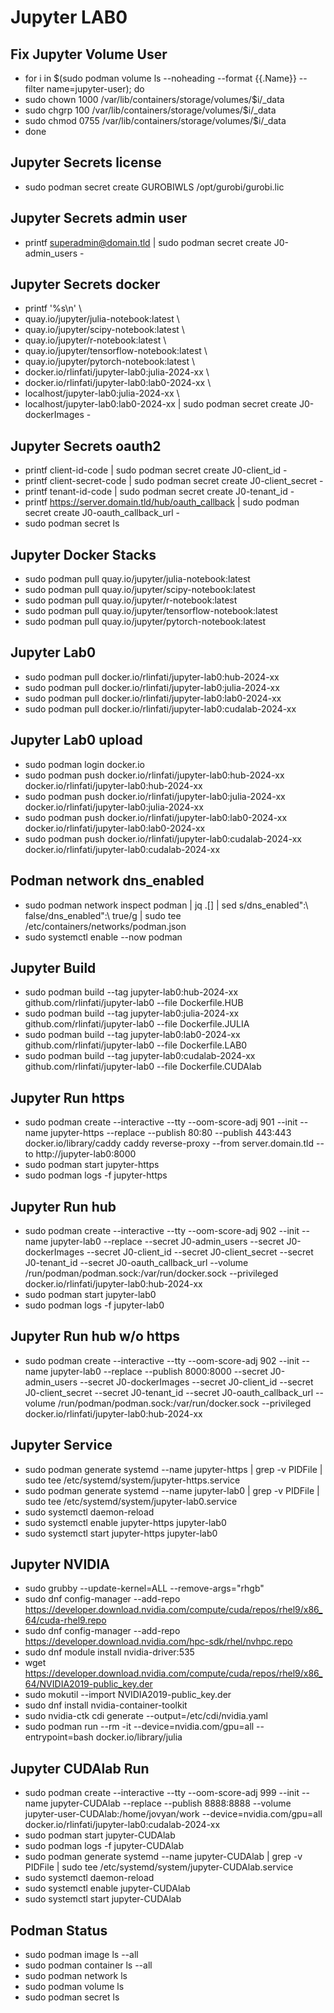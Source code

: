 # Jupyter LAB0

## Fix Jupyter Volume User
- for i in $(sudo podman volume ls --noheading --format {{.Name}} --filter name=jupyter-user); do
- sudo chown 1000  /var/lib/containers/storage/volumes/$i/_data
- sudo chgrp  100 /var/lib/containers/storage/volumes/$i/_data
- sudo chmod 0755  /var/lib/containers/storage/volumes/$i/_data
- done

## Jupyter Secrets license
- sudo podman secret create GUROBIWLS /opt/gurobi/gurobi.lic
## Jupyter Secrets admin user
- printf superadmin@domain.tld | sudo podman secret create J0-admin_users -
## Jupyter Secrets docker
- printf '%s\n' \
- quay.io/jupyter/julia-notebook:latest \
- quay.io/jupyter/scipy-notebook:latest \
- quay.io/jupyter/r-notebook:latest \
- quay.io/jupyter/tensorflow-notebook:latest \
- quay.io/jupyter/pytorch-notebook:latest \
- docker.io/rlinfati/jupyter-lab0:julia-2024-xx \
- docker.io/rlinfati/jupyter-lab0:lab0-2024-xx \
- localhost/jupyter-lab0:julia-2024-xx \
- localhost/jupyter-lab0:lab0-2024-xx | sudo podman secret create J0-dockerImages -
## Jupyter Secrets oauth2
- printf client-id-code | sudo podman secret create J0-client_id -
- printf client-secret-code | sudo podman secret create J0-client_secret -
- printf tenant-id-code | sudo podman secret create J0-tenant_id -
- printf https://server.domain.tld/hub/oauth_callback | sudo podman secret create J0-oauth_callback_url -
- sudo podman secret ls
## Jupyter Docker Stacks
- sudo podman pull quay.io/jupyter/julia-notebook:latest
- sudo podman pull quay.io/jupyter/scipy-notebook:latest
- sudo podman pull quay.io/jupyter/r-notebook:latest
- sudo podman pull quay.io/jupyter/tensorflow-notebook:latest
- sudo podman pull quay.io/jupyter/pytorch-notebook:latest
## Jupyter Lab0
- sudo podman pull docker.io/rlinfati/jupyter-lab0:hub-2024-xx
- sudo podman pull docker.io/rlinfati/jupyter-lab0:julia-2024-xx
- sudo podman pull docker.io/rlinfati/jupyter-lab0:lab0-2024-xx
- sudo podman pull docker.io/rlinfati/jupyter-lab0:cudalab-2024-xx
## Jupyter Lab0 upload
- sudo podman login docker.io
- sudo podman push docker.io/rlinfati/jupyter-lab0:hub-2024-xx     docker.io/rlinfati/jupyter-lab0:hub-2024-xx
- sudo podman push docker.io/rlinfati/jupyter-lab0:julia-2024-xx   docker.io/rlinfati/jupyter-lab0:julia-2024-xx
- sudo podman push docker.io/rlinfati/jupyter-lab0:lab0-2024-xx    docker.io/rlinfati/jupyter-lab0:lab0-2024-xx
- sudo podman push docker.io/rlinfati/jupyter-lab0:cudalab-2024-xx docker.io/rlinfati/jupyter-lab0:cudalab-2024-xx

## Podman network dns_enabled
- sudo podman network inspect podman | jq .[] | sed s/dns_enabled\":\ false/dns_enabled\":\ true/g | sudo tee /etc/containers/networks/podman.json
- sudo systemctl enable --now podman

## Jupyter Build
- sudo podman build --tag jupyter-lab0:hub-2024-xx     github.com/rlinfati/jupyter-lab0 --file Dockerfile.HUB
- sudo podman build --tag jupyter-lab0:julia-2024-xx   github.com/rlinfati/jupyter-lab0 --file Dockerfile.JULIA
- sudo podman build --tag jupyter-lab0:lab0-2024-xx    github.com/rlinfati/jupyter-lab0 --file Dockerfile.LAB0
- sudo podman build --tag jupyter-lab0:cudalab-2024-xx github.com/rlinfati/jupyter-lab0 --file Dockerfile.CUDAlab

## Jupyter Run https
- sudo podman create --interactive --tty --oom-score-adj 901 --init --name jupyter-https --replace --publish 80:80 --publish 443:443 docker.io/library/caddy caddy reverse-proxy --from server.domain.tld --to http://jupyter-lab0:8000
- sudo podman start jupyter-https
- sudo podman logs -f jupyter-https
## Jupyter Run hub
- sudo podman create --interactive --tty --oom-score-adj 902 --init --name jupyter-lab0  --replace --secret J0-admin_users --secret J0-dockerImages --secret J0-client_id --secret J0-client_secret --secret J0-tenant_id --secret J0-oauth_callback_url --volume /run/podman/podman.sock:/var/run/docker.sock --privileged docker.io/rlinfati/jupyter-lab0:hub-2024-xx
- sudo podman start jupyter-lab0
- sudo podman logs -f jupyter-lab0
## Jupyter Run hub w/o https
- sudo podman create --interactive --tty --oom-score-adj 902 --init --name jupyter-lab0  --replace --publish 8000:8000 --secret J0-admin_users --secret J0-dockerImages --secret J0-client_id --secret J0-client_secret --secret J0-tenant_id --secret J0-oauth_callback_url --volume /run/podman/podman.sock:/var/run/docker.sock --privileged docker.io/rlinfati/jupyter-lab0:hub-2024-xx

## Jupyter Service
- sudo podman generate systemd --name jupyter-https | grep -v PIDFile | sudo tee /etc/systemd/system/jupyter-https.service
- sudo podman generate systemd --name jupyter-lab0 | grep -v PIDFile | sudo tee /etc/systemd/system/jupyter-lab0.service
- sudo systemctl daemon-reload
- sudo systemctl enable jupyter-https jupyter-lab0
- sudo systemctl start jupyter-https jupyter-lab0

## Jupyter NVIDIA
- sudo grubby --update-kernel=ALL --remove-args="rhgb"
- sudo dnf config-manager --add-repo https://developer.download.nvidia.com/compute/cuda/repos/rhel9/x86_64/cuda-rhel9.repo
- sudo dnf config-manager --add-repo https://developer.download.nvidia.com/hpc-sdk/rhel/nvhpc.repo
- sudo dnf module install nvidia-driver:535
- wget https://developer.download.nvidia.com/compute/cuda/repos/rhel9/x86_64/NVIDIA2019-public_key.der
- sudo mokutil --import NVIDIA2019-public_key.der
- sudo dnf install nvidia-container-toolkit
- sudo nvidia-ctk cdi generate --output=/etc/cdi/nvidia.yaml
- sudo podman run --rm -it --device=nvidia.com/gpu=all --entrypoint=bash docker.io/library/julia

## Jupyter CUDAlab Run
- sudo podman create --interactive --tty --oom-score-adj 999 --init --name jupyter-CUDAlab --replace --publish 8888:8888 --volume jupyter-user-CUDAlab:/home/jovyan/work --device=nvidia.com/gpu=all docker.io/rlinfati/jupyter-lab0:cudalab-2024-xx
- sudo podman start jupyter-CUDAlab
- sudo podman logs -f jupyter-CUDAlab
- sudo podman generate systemd --name jupyter-CUDAlab | grep -v PIDFile | sudo tee /etc/systemd/system/jupyter-CUDAlab.service
- sudo systemctl daemon-reload
- sudo systemctl enable jupyter-CUDAlab
- sudo systemctl start jupyter-CUDAlab

## Podman Status
- sudo podman image ls --all
- sudo podman container ls --all
- sudo podman network ls
- sudo podman volume ls
- sudo podman secret ls
